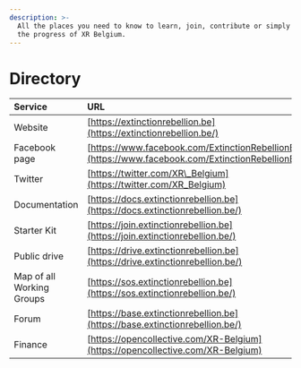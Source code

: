 ```yaml
---
description: >-
  All the places you need to know to learn, join, contribute or simply follow
  the progress of XR Belgium.
---
```


# Directory

| Service | URL |
| :--- | :--- |
| Website | [https://extinctionrebellion.be](https://extinctionrebellion.be/) |
| Facebook page | [https://www.facebook.com/ExtinctionRebellionBE](https://www.facebook.com/ExtinctionRebellionBE/) |
| Twitter | [https://twitter.com/XR\_Belgium](https://twitter.com/XR_Belgium) |
| Documentation | [https://docs.extinctionrebellion.be](https://docs.extinctionrebellion.be/) |
| Starter Kit | [https://join.extinctionrebellion.be](https://join.extinctionrebellion.be/) |
| Public drive | [https://drive.extinctionrebellion.be](https://drive.extinctionrebellion.be/) |
| Map of all Working Groups | [https://sos.extinctionrebellion.be](https://sos.extinctionrebellion.be/) |
| Forum | [https://base.extinctionrebellion.be](https://base.extinctionrebellion.be/) |
| Finance | [https://opencollective.com/XR-Belgium](https://opencollective.com/XR-Belgium) |



